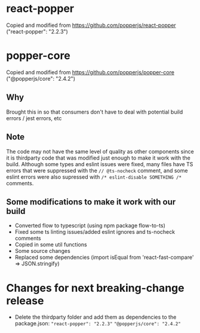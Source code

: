 # react-popper
Copied and modified from https://github.com/popperjs/react-popper ("react-popper": "2.2.3")

# popper-core
Copied and modified from https://github.com/popperjs/popper-core ("@popperjs/core": "2.4.2")

## Why
Brought this in so that consumers don't have to deal with potential build errors / jest errors, etc

## Note
The code may not have the same level of quality as other components since it is thirdparty code that was modified just enough to make it work with the build. Although some types and eslint issues were fixed, many files have TS errors that were suppressed with the `// @ts-nocheck` comment, and some eslint errors were also supressed with `/* eslint-disable SOMETHING /*` comments.

## Some modifications to make it work with our build
- Converted flow to typescript (using npm package flow-to-ts)
- Fixed some ts linting issues/added eslint ignores and ts-nocheck comments
- Copied in some util functions
- Some source changes
- Replaced some dependencies (import isEqual from 'react-fast-compare' => JSON.stringify)

# Changes for next breaking-change release
- Delete the thirdparty folder and add them as dependencies to the package.json:
`"react-popper": "2.2.3"`
`"@popperjs/core": "2.4.2"`